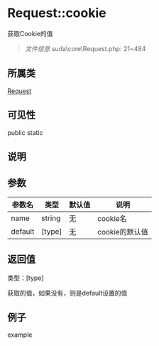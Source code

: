 # Request::cookie

获取Cookie的值

> *文件信息* suda\core\Request.php: 21~484

## 所属类 

[Request](../Request.md)

## 可见性

 public static

## 说明




## 参数


| 参数名 | 类型 | 默认值 | 说明 |
|--------|-----|-------|-------|
| name |  string | 无 |  cookie名 |
| default |  [type] | 无 |  cookie的默认值 |



## 返回值

类型：[type]

 获取的值，如果没有，则是default设置的值



## 例子

example